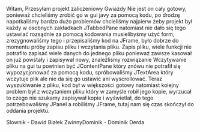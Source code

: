 
Witam,
Przesyłam projekt zaliczeniowy Gwiazdy
Nie jest on cały gotowy, ponieważ chcieliśmy zrobić go w gui javy za pomocą kodu, po drodzę napotkaliśmy bardzo dużo problemów chcieliśmy najpierw żeby projekt był każdy w osobnych zakładkach JTabbedPane natomiast nie dało się tego ustawiać rozsądnie za pomocą kodowania musielibyśmy użyć form, zrezygnowaliśmy tego i przepisaliśmy kod na JFrame, było dobrze do momentu próby zapisu pliku i wczytania pliku.
Zapis pliku, wiele funkcji nie potrafiło zapisać wiele danych do jednego pliku ponieważ zawsze kasował on już powstały i zapisywał nowy, znaleźliśmy rozwiązanie
Wczytywanie pliku na gui tu powinien być JContentPane który znówu nie potrafił się wypozycjonować za pomocą kodu, spróbowaliśmy JTextArea który wczytuje plik ale nie da się go ustawić ani wyscrollować.
Teraz wyszukiwanie z pliku, kod był w większości gotowy natomiast kolejny problem był z wczytaniem pliku który w zamyśle robił jego kopie, wyrzucał to czego nie szukamy zapisywał kopie i wyświetlał, do tego potrzebowaliśmy JPanel a robiliśmy JFrame, tutaj nam się czas skończył do oddania projektu. 

Slownik - Dawid Białek
ZwinnyDominik - Dominik Derda
